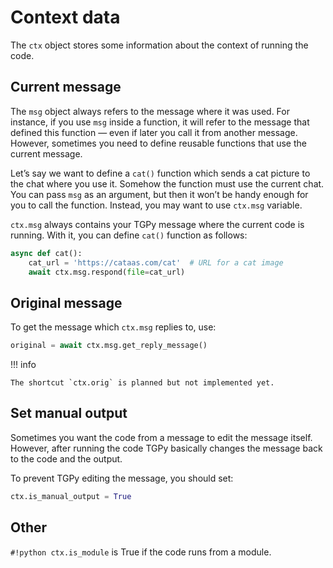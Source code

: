 # Context data

The `ctx` object stores some information about the context of running the code.

## Current message

The `msg` object always refers to the message where it was used. For
instance, if you use `msg` inside a function, it will refer to the message that defined this function — even if later
you call it from another message. However, sometimes you need to define reusable functions that use the current
message.

Let’s say we want to define a `cat()` function which sends a cat picture to the chat where you use it. Somehow the
function must use the current chat. You can pass `msg` as an argument, but then it won’t be handy enough for you to call
the function. Instead, you may want to use `ctx.msg` variable.

`ctx.msg` always contains your TGPy message where the current code is running. With it, you can define `cat()` function
as follows:

```python
async def cat():
    cat_url = 'https://cataas.com/cat'  # URL for a cat image
    await ctx.msg.respond(file=cat_url)
```

## Original message

To get the message which `ctx.msg` replies to, use:

```python
original = await ctx.msg.get_reply_message()
```

!!! info
    
    The shortcut `ctx.orig` is planned but not implemented yet.

## Set manual output

Sometimes you want the code from a message to edit the message itself. However, after running the code TGPy
basically changes the message back to the code and the output.

To prevent TGPy editing the message, you should set:

```python
ctx.is_manual_output = True
```

## Other

`#!python ctx.is_module` is True if the code runs from a module.


